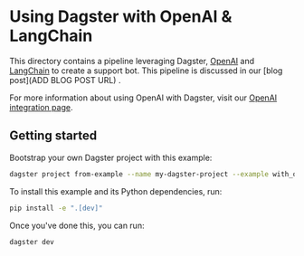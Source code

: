 # Using Dagster with OpenAI & LangChain

This directory contains a pipeline leveraging Dagster, [OpenAI](https://openai.com/) and [LangChain](https://www.langchain.com/) to create a support bot. This pipeline is discussed in our [blog post](ADD BLOG POST URL) .

For more information about using OpenAI with Dagster, visit our [OpenAI integration page](https://docs.dagster.io/integrations/openai).

## Getting started

Bootstrap your own Dagster project with this example:

```bash
dagster project from-example --name my-dagster-project --example with_openai
```

To install this example and its Python dependencies, run:

```bash
pip install -e ".[dev]"
```

Once you've done this, you can run:

```
dagster dev
```
